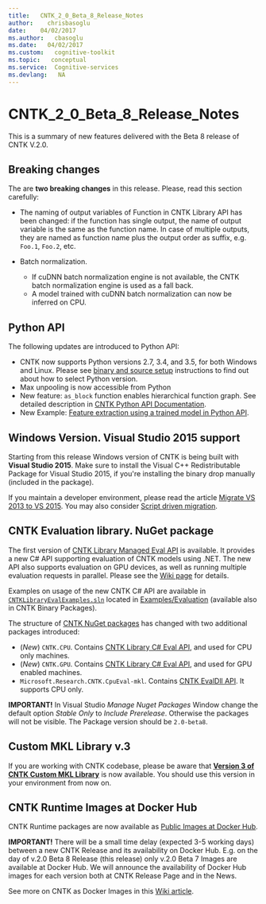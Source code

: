 ```yaml
---
title:   CNTK_2_0_Beta_8_Release_Notes
author:    chrisbasoglu
date:    04/02/2017
ms.author:   cbasoglu
ms.date:   04/02/2017
ms.custom:   cognitive-toolkit
ms.topic:   conceptual
ms.service:  Cognitive-services
ms.devlang:   NA
---
```


# CNTK_2_0_Beta_8_Release_Notes

This is a summary of new features delivered with the Beta 8 release of CNTK V.2.0.

## Breaking changes

The are **two breaking changes** in this release. Please, read this section carefully:

* The naming of output variables of Function in CNTK Library API has been changed: if the function has single output, the name of output variable is the same as the function name. In case of multiple outputs, they are named as function name plus the output order as suffix, e.g.  `Foo.1`, `Foo.2`, etc. 

* Batch normalization.
  * If cuDNN batch normalization engine is not available, the CNTK batch normalization engine is used as a fall back.
  * A model trained with cuDNN batch normalization can now be inferred on CPU.

## Python API

The following updates are introduced to Python API:

* CNTK now supports Python versions 2.7, 3.4, and 3.5, for both Windows and Linux. Please see [binary and source setup](../Setup-CNTK-on-your-machine.md) instructions to find out about how to select Python version.
* Max unpooling is now accessible from Python
* New feature: ```as_block``` function enables hierarchical function graph. See detailed description in [CNTK Python API Documentation](https://cntk.ai/pythondocs/cntk.ops.html?highlight=as_block#cntk.ops.as_block).
* New Example: [Feature extraction using a trained model in Python API](https://github.com/Microsoft/CNTK/tree/v2.0.beta8.0/Examples/Image/FeatureExtraction).

## Windows Version. Visual Studio 2015 support

Starting from this release Windows version of CNTK is being built with **Visual Studio 2015**. Make sure to install the Visual C++ Redistributable Package for Visual Studio 2015, if you're installing the binary drop manually (included in the package).

If you maintain a developer environment, please read the article [Migrate VS 2013 to VS 2015](../Setup-Migrate-VS13-to-VS15.md). You may also consider [Script driven migration](../Setup-CNTK-with-script-on-Windows.md).

## CNTK Evaluation library. NuGet package

The first version of [CNTK Library Managed Eval API](../CNTK-Library-Evaluation-on-Windows.md) is available. It provides a new C# API supporting evaluation of CNTK models using .NET. The new API also supports evaluation on GPU devices, as well as running multiple evaluation requests in parallel. Please see the [Wiki page](../CNTK-Library-Evaluation-on-Windows.md) for details. 

Examples on usage of the new CNTK C# API are available in [`CNTKLibraryEvalExamples.sln`](https://github.com/Microsoft/CNTK/blob/v2.0.beta8.0/Examples/Evaluation/CNTKLibraryEvalExamples.sln) located in [Examples/Evaluation](https://github.com/Microsoft/CNTK/tree/v2.0.beta8.0/Examples/Evaluation) (available also in CNTK Binary Packages). 

The structure of [CNTK NuGet packages](../NuGet-Package.md) has changed with two additional packages introduced: 
* (*New*) `CNTK.CPU`. Contains [CNTK Library C# Eval API](../CNTK-Library-Evaluation-on-Windows.md), and used for CPU only machines.
* (*New*) `CNTK.GPU`. Contains [CNTK Library C# Eval API](../CNTK-Library-Evaluation-on-Windows.md), and used for GPU enabled machines.
* `Microsoft.Research.CNTK.CpuEval-mkl`. Contains [CNTK EvalDll API](../EvalDll-Evaluation-Overview.md). It supports CPU only.  

**IMPORTANT!** In Visual Studio *Manage Nuget Packages* Window change the default option *Stable Only* to *Include Prerelease*. Otherwise the packages will not be visible. The Package version should be ```2.0-beta8```.

## Custom MKL Library v.3

If you are working with CNTK codebase, please be aware that [**Version 3 of CNTK Custom MKL Library**](https://www.microsoft.com/en-us/cognitive-toolkit/download-math-kernel-library/) is now available. You should use this version in your environment from now on.

## CNTK Runtime Images at Docker Hub

CNTK Runtime packages are now available as [Public Images at Docker Hub](https://hub.docker.com/r/microsoft/cntk/).

**IMPORTANT!** There will be a small time delay (expected 3-5 working days) between a new CNTK Release and its availability on Docker Hub. E.g. on the day of v.2.0 Beta 8 Release (this release) only v.2.0 Beta 7 Images are available at Docker Hub. We will announce the availability of Docker Hub images for each version both at CNTK Release Page and in the News.

See more on CNTK as Docker Images in this [Wiki article](../CNTK-Docker-Containers.md).
